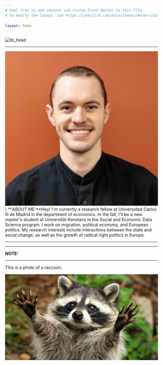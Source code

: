 ```yaml
---
# Feel free to add content and custom Front Matter to this file.
# To modify the layout, see https://jekyllrb.com/docs/themes/#overriding-theme-defaults

layout: home
---
```


![tb_head]()


----------------------- ------------------------------------
![About me](https://raw.githubusercontent.com/tylerjamesbrown7/tylerjamesbrown7.github.io/master/images/tb_photo.jpg)\ **_ABOUT ME:_**Hey! I'm currently a research fellow at Universidad Carlos III de Madrid in the department of economics. In the fall, I'll be a new master's student at Universität Konstanz in the Social and Economic Data Science program. I work on migration, political economy, and European politics. My research interests include interactions between the state and social change, as well as the growth of radical right politics in Europe.

----------------------------------------------------------------
---
**_NOTE:_**  


---

This is a photo of a raccoon.

![raccoon](https://raw.githubusercontent.com/tylerjamesbrown7/tylerjamesbrown7.github.io/master/images/raccoon.jpg)


